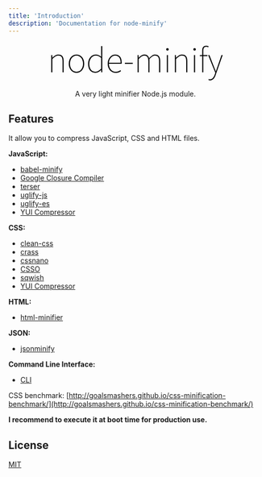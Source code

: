```yaml
---
title: 'Introduction'
description: 'Documentation for node-minify'
---
```


<div align="center">
  <svg xmlns="http://www.w3.org/2000/svg" viewBox="0 0 347.9 79.42" width="348" height="80">
  <defs>
    <style>
      .cls-1 {fill: #000;}
      :root.theme-dark .cls-1{fill: #fff;}
    </style>
  </defs>
  <path class="cls-1" d="M6.91,25.34h1.87l.29,5.47h.14c1.82-1.82,3.67-3.34,5.54-4.54,1.87-1.2,4.01-1.8,6.41-1.8,3.55,0,6.17,1.06,7.85,3.17,1.68,2.11,2.52,5.42,2.52,9.94v22.18h-2.16v-21.89c0-3.84-.65-6.7-1.94-8.57s-3.43-2.81-6.41-2.81c-2.16,0-4.14,.58-5.94,1.73-1.8,1.15-3.8,2.88-6.01,5.18v26.35h-2.16V25.34Z"/>
  <path class="cls-1" d="M41.76,42.62c0-2.88,.41-5.45,1.22-7.7,.82-2.26,1.92-4.15,3.31-5.69,1.39-1.54,3.01-2.71,4.86-3.53,1.85-.82,3.8-1.22,5.87-1.22s4.02,.41,5.87,1.22c1.85,.82,3.47,1.99,4.86,3.53,1.39,1.54,2.5,3.43,3.31,5.69,.82,2.26,1.22,4.82,1.22,7.7s-.41,5.36-1.22,7.6c-.82,2.23-1.92,4.12-3.31,5.65-1.39,1.54-3.01,2.71-4.86,3.53-1.85,.82-3.8,1.22-5.87,1.22s-4.02-.41-5.87-1.22c-1.85-.82-3.47-1.99-4.86-3.53-1.39-1.54-2.5-3.42-3.31-5.65-.82-2.23-1.22-4.76-1.22-7.6Zm2.3,0c0,2.4,.34,4.57,1.01,6.52,.67,1.94,1.58,3.62,2.74,5.04,1.15,1.42,2.52,2.51,4.1,3.28,1.58,.77,3.29,1.15,5.11,1.15s3.53-.38,5.11-1.15c1.58-.77,2.95-1.86,4.1-3.28,1.15-1.42,2.06-3.1,2.74-5.04,.67-1.94,1.01-4.12,1.01-6.52s-.34-4.52-1.01-6.52c-.67-1.99-1.58-3.7-2.74-5.11-1.15-1.42-2.52-2.52-4.1-3.31s-3.29-1.19-5.11-1.19-3.53,.4-5.11,1.19-2.95,1.9-4.1,3.31c-1.15,1.42-2.06,3.12-2.74,5.11-.67,1.99-1.01,4.16-1.01,6.52Z"/>
  <path class="cls-1" d="M80.06,42.62c0-2.78,.41-5.29,1.22-7.52,.82-2.23,1.93-4.14,3.35-5.72,1.42-1.58,3.05-2.8,4.9-3.64,1.85-.84,3.83-1.26,5.94-1.26s3.96,.37,5.54,1.12c1.58,.74,3.29,1.81,5.11,3.2l-.14-6.48V7.78h2.16V59.76h-1.87l-.29-4.61h-.14c-1.44,1.44-3.12,2.71-5.04,3.82-1.92,1.1-4.08,1.66-6.48,1.66-4.37,0-7.84-1.54-10.4-4.61-2.57-3.07-3.85-7.54-3.85-13.39Zm2.3,0c0,2.4,.26,4.57,.79,6.52,.53,1.94,1.31,3.62,2.34,5.04,1.03,1.42,2.29,2.51,3.78,3.28,1.49,.77,3.22,1.15,5.18,1.15s3.95-.52,5.8-1.55c1.85-1.03,3.76-2.53,5.72-4.5V31.25c-1.97-1.73-3.78-2.95-5.44-3.67-1.66-.72-3.4-1.08-5.22-1.08s-3.53,.42-5.11,1.26c-1.58,.84-2.95,1.99-4.1,3.46-1.15,1.46-2.06,3.18-2.74,5.15-.67,1.97-1.01,4.06-1.01,6.26Z"/>
  <path class="cls-1" d="M118.94,42.62c0-2.78,.42-5.3,1.26-7.56,.84-2.26,1.94-4.16,3.31-5.72,1.37-1.56,2.94-2.76,4.72-3.6,1.78-.84,3.62-1.26,5.54-1.26,3.98,0,7.14,1.36,9.47,4.07,2.33,2.71,3.49,6.64,3.49,11.77v1.12c0,.36-.05,.76-.14,1.19h-25.34c0,2.3,.32,4.43,.97,6.37,.65,1.94,1.56,3.64,2.74,5.08,1.18,1.44,2.59,2.56,4.25,3.35,1.66,.79,3.52,1.19,5.58,1.19s3.72-.29,5.26-.86c1.54-.58,2.95-1.34,4.25-2.3l1.01,1.87c-1.3,.82-2.75,1.57-4.36,2.27-1.61,.7-3.71,1.04-6.3,1.04-2.16,0-4.19-.41-6.08-1.22-1.9-.82-3.56-2-5-3.56-1.44-1.56-2.57-3.44-3.38-5.65-.82-2.21-1.22-4.73-1.22-7.56Zm25.63-1.87c0-4.8-.98-8.38-2.95-10.73-1.97-2.35-4.58-3.53-7.85-3.53-1.54,0-3.02,.34-4.46,1.01-1.44,.67-2.72,1.62-3.85,2.84-1.13,1.22-2.06,2.71-2.81,4.46-.75,1.75-1.21,3.73-1.4,5.94h23.33Z"/>
  <path class="cls-1" d="M153.07,40.75h15.55v2.16h-15.55v-2.16Z"/>
  <path class="cls-1" d="M178.27,25.34h1.87l.29,5.47h.14c1.58-1.82,3.34-3.34,5.26-4.54,1.92-1.2,3.82-1.8,5.69-1.8,2.83,0,4.98,.66,6.44,1.98,1.46,1.32,2.48,3.06,3.06,5.22,2.02-2.26,4-4.02,5.94-5.29,1.94-1.27,3.9-1.91,5.87-1.91,3.41,0,5.96,1.06,7.67,3.17,1.7,2.11,2.56,5.42,2.56,9.94v22.18h-2.16v-21.89c0-3.84-.66-6.7-1.98-8.57-1.32-1.87-3.4-2.81-6.23-2.81-1.73,0-3.48,.58-5.26,1.73-1.78,1.15-3.67,2.88-5.69,5.18v26.35h-2.16v-21.89c0-3.84-.66-6.7-1.98-8.57-1.32-1.87-3.4-2.81-6.23-2.81-3.26,0-6.91,2.3-10.94,6.91v26.35h-2.16V25.34Z"/>
  <path class="cls-1" d="M237.45,16.56c-.67,0-1.25-.23-1.73-.68-.48-.46-.72-1.04-.72-1.76,0-.82,.24-1.43,.72-1.84,.48-.41,1.06-.61,1.73-.61s1.25,.21,1.73,.61c.48,.41,.72,1.02,.72,1.84,0,.72-.24,1.31-.72,1.76-.48,.46-1.06,.68-1.73,.68Zm-1.15,8.78h2.16V59.76h-2.16V25.34Z"/>
  <path class="cls-1" d="M252.28,25.34h1.87l.29,5.47h.14c1.82-1.82,3.67-3.34,5.54-4.54,1.87-1.2,4.01-1.8,6.41-1.8,3.55,0,6.17,1.06,7.85,3.17,1.68,2.11,2.52,5.42,2.52,9.94v22.18h-2.16v-21.89c0-3.84-.65-6.7-1.94-8.57s-3.43-2.81-6.41-2.81c-2.16,0-4.14,.58-5.94,1.73-1.8,1.15-3.8,2.88-6.01,5.18v26.35h-2.16V25.34Z"/>
  <path class="cls-1" d="M291.31,16.56c-.67,0-1.25-.23-1.73-.68-.48-.46-.72-1.04-.72-1.76,0-.82,.24-1.43,.72-1.84,.48-.41,1.06-.61,1.73-.61s1.25,.21,1.73,.61c.48,.41,.72,1.02,.72,1.84,0,.72-.24,1.31-.72,1.76-.48,.46-1.06,.68-1.73,.68Zm-1.15,8.78h2.16V59.76h-2.16V25.34Z"/>
  <path class="cls-1" d="M318.38,9.94c-.72-.38-1.43-.65-2.12-.79-.7-.14-1.38-.22-2.05-.22-1.97,0-3.4,.72-4.28,2.16-.89,1.44-1.33,3.46-1.33,6.05v8.21h8.21v2.02h-8.21V59.76h-2.16V27.36h-4.75v-1.73l4.75-.29v-8.5c0-3.41,.71-5.92,2.12-7.52,1.42-1.61,3.35-2.41,5.8-2.41,1.49,0,3.07,.38,4.75,1.15l-.72,1.87Z"/>
  <path class="cls-1" d="M320.72,73.4c.5,.12,1.02,.18,1.55,.18,2.16,0,4-.93,5.51-2.77,1.51-1.85,2.75-4.19,3.71-7.02l1.01-3.17-14.26-35.28h2.45l8.78,22.61c.58,1.44,1.2,3.02,1.87,4.75s1.34,3.36,2.02,4.9h.29c.58-1.54,1.14-3.17,1.69-4.9,.55-1.73,1.09-3.31,1.62-4.75l7.78-22.61h2.3l-13.82,39.31c-.43,1.34-.97,2.68-1.62,4-.65,1.32-1.43,2.51-2.34,3.56-.91,1.06-1.96,1.91-3.13,2.56-1.18,.65-2.51,.97-4,.97-1.25,0-2.35-.24-3.31-.72l.58-2.02c.38,.14,.83,.28,1.33,.4Z"/>
</svg>

</div>

<p align="center">A very light minifier Node.js module.</p>

## Features

It allow you to compress JavaScript, CSS and HTML files.

**JavaScript:**

- [babel-minify](/compressors/babel-minify)
- [Google Closure Compiler](/compressors/gcc)
- [terser](/compressors/terser)
- [uglify-js](/compressors/uglify-js)
- [uglify-es](/compressors/uglify-es)
- [YUI Compressor](/compressors/yui)

**CSS:**

- [clean-css](/compressors/clean-css)
- [crass](/compressors/crass)
- [cssnano](/compressors/cssnano)
- [CSSO](/compressors/csso)
- [sqwish](/compressors/sqwish)
- [YUI Compressor](/compressors/yui)

**HTML:**

- [html-minifier](/compressors/html-minifier)

**JSON:**

- [jsonminify](/compressors/jsonminify)

**Command Line Interface:**

- [CLI](/cli)

CSS benchmark: [http://goalsmashers.github.io/css-minification-benchmark/](http://goalsmashers.github.io/css-minification-benchmark/)

**I recommend to execute it at boot time for production use.**

## License

[MIT](https://github.com/srod/node-minify/blob/master/LICENSE)
